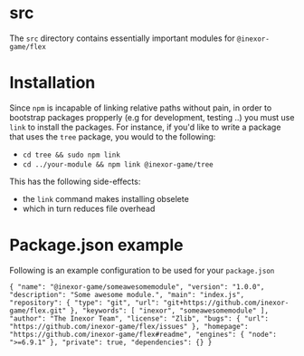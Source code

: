 src
================

The `src` directory contains essentially important modules for `@inexor-game/flex`

# Installation
Since `npm` is incapable of linking relative paths without pain, in order to bootstrap packages propperly
(e.g for development, testing ..) you must use `link` to install the packages.
For instance, if you'd like to write a package that uses the `tree` package, you would to the following:

- `cd tree && sudo npm link`
- `cd ../your-module && npm link @inexor-game/tree`

This has the following side-effects:

- the `link` command makes installing obselete
- which in turn reduces file overhead

# Package.json example
Following is an example configuration to be used for your `package.json`

`
{
  "name": "@inexor-game/someawesomemodule",
  "version": "1.0.0",
  "description": "Some awesome module.",
  "main": "index.js",
  "repository": {
    "type": "git",
    "url": "git+https://github.com/inexor-game/flex.git"
  },
  "keywords": [
    "inexor",
    "someawesomemodule"
  ],
  "author": "The Inexor Team",
  "license": "Zlib",
  "bugs": {
    "url": "https://github.com/inexor-game/flex/issues"
  },
  "homepage": "https://github.com/inexor-game/flex#readme",
  "engines": {
    "node": ">=6.9.1"
  },
  "private": true,
  "dependencies": {}
}
`
